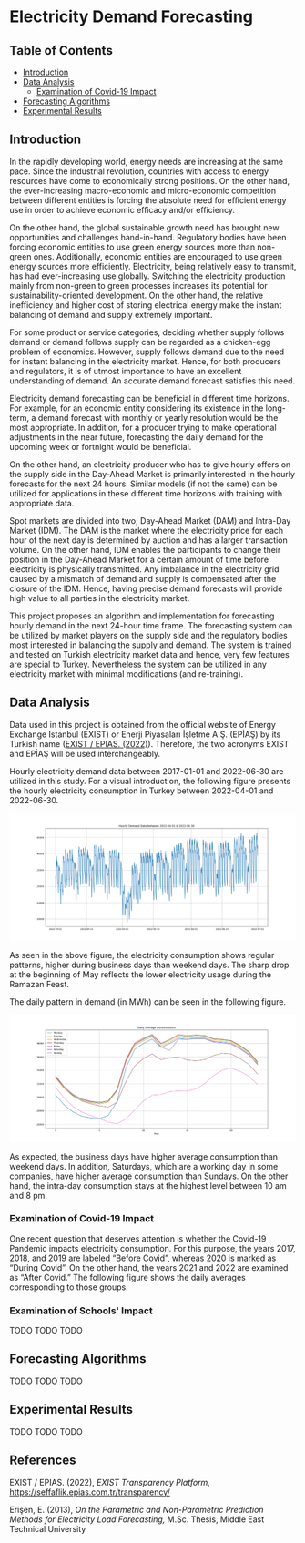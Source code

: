 # Electricity Demand Forecasting

## Table of Contents
* [Introduction](#introduction)
* [Data Analysis](#data-analysis)
  - [Examination of Covid-19 Impact](#examination-of-covid-19-impact)
* [Forecasting Algorithms](#forecasting-algorithms)
* [Experimental Results](#experimental-results)

## Introduction
In the rapidly developing world, energy needs are increasing at the same pace. Since the industrial revolution, countries with access to energy resources have come to economically strong positions. On the other hand, the ever-increasing macro-economic and micro-economic competition between different entities is forcing the absolute need for efficient energy use in order to achieve economic efficacy and/or efficiency.

On the other hand, the global sustainable growth need has brought new opportunities and challenges hand-in-hand. Regulatory bodies have been forcing economic entities to use green energy sources more than non-green ones. Additionally, economic entities are encouraged to use green energy sources more efficiently.
Electricity, being relatively easy to transmit, has had ever-increasing use globally. Switching the electricity production mainly from non-green to green processes increases its potential for sustainability-oriented development. On the other hand, the relative inefficiency and higher cost of storing electrical energy make the instant balancing of demand and supply extremely important. 

For some product or service categories, deciding whether supply follows demand or demand follows supply can be regarded as a chicken-egg problem of economics. However, supply follows demand due to the need for instant balancing in the electricity market. Hence, for both producers and regulators, it is of utmost importance to have an excellent understanding of demand. An accurate demand forecast satisfies this need.

Electricity demand forecasting can be beneficial in different time horizons. For example, for an economic entity considering its existence in the long-term, a demand forecast with monthly or yearly resolution would be the most appropriate. In addition, for a producer trying to make operational adjustments in the near future, forecasting the daily demand for the upcoming week or fortnight would be beneficial.

On the other hand, an electricity producer who has to give hourly offers on the supply side in the Day-Ahead Market is primarily interested in the hourly forecasts for the next 24 hours. Similar models (if not the same) can be utilized for applications in these different time horizons with training with appropriate data.

Spot markets are divided into two; Day-Ahead Market (DAM) and Intra-Day Market (IDM). The DAM is the market where the electricity price for each hour of the next day is determined by auction and has a larger transaction volume. On the other hand, IDM enables the participants to change their position in the Day-Ahead Market for a certain amount of time before electricity is physically transmitted. Any imbalance in the electricity grid caused by a mismatch of demand and supply is compensated after the closure of the IDM. Hence, having precise demand forecasts will provide high value to all parties in the electricity market.

This project proposes an algorithm and implementation for forecasting hourly demand in the next 24-hour time frame. The forecasting system can be utilized by market players on the supply side and the regulatory bodies most interested in balancing the supply and demand. The system is trained and tested on Turkish electricity market data and hence, very few features are special to Turkey. Nevertheless the system can be utilized in any electricity market with minimal modifications (and re-training).

## Data Analysis

Data used in this project is obtained from the official website of Energy Exchange Istanbul (EXIST) or Enerji Piyasaları İşletme A.Ş. (EPİAŞ) by its Turkish name ([EXIST / EPIAS. (2022)](#epias-2022)). Therefore, the two acronyms EXIST and EPİAŞ will be used interchangeably.

Hourly electricity demand data between 2017-01-01 and 2022-06-30 are utilized in this study. For a visual introduction, the following figure presents the hourly electricity consumption in Turkey between 2022-04-01 and 2022-06-30.

![hourly_2022-04-01_2022-06-30](./images/hourly_2022-04-01_2022-06-30.png)

As seen in the above figure, the electricity consumption shows regular patterns, higher during business days than weekend days. The sharp drop at the beginning of May reflects the lower electricity usage during the Ramazan Feast.

The daily pattern in demand (in MWh) can be seen in the following figure.

![daily-average-consumptions](./images/daily-average-consumptions.png)

As expected, the business days have higher average consumption than weekend days. In addition, Saturdays, which are a working day in some companies, have higher average consumption than Sundays. On the other hand, the intra-day consumption stays at the highest level between 10 am and 8 pm.

### Examination of Covid-19 Impact

One recent question that deserves attention is whether the Covid-19 Pandemic impacts electricity consumption. For this purpose, the years 2017, 2018, and 2019 are labeled “Before Covid”, whereas 2020 is marked as “During Covid”. On the other hand, the years 2021 and 2022 are examined as “After Covid.” The following figure shows the daily averages corresponding to those groups.



### Examination of Schools' Impact

TODO TODO TODO



## Forecasting Algorithms

TODO TODO TODO

## Experimental Results

TODO TODO TODO

## References

<a id="epias-2022"></a> 
EXIST / EPIAS. (2022), 
_EXIST Transparency Platform,_
https://seffaflik.epias.com.tr/transparency/

<a id="erisen-2013"></a> 
Erişen, E. (2013), 
_On the Parametric and Non-Parametric Prediction Methods for Electricity Load Forecasting,_ 
M.Sc. Thesis, Middle East Technical University
